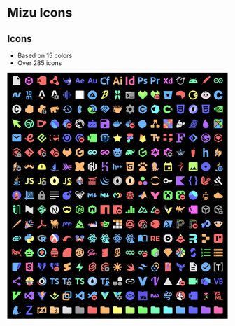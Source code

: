 # Mizu Icons
## Icons
* Based on 15 colors
* Over 285 icons
<img src="./media/icons.png" alt="Icons">
